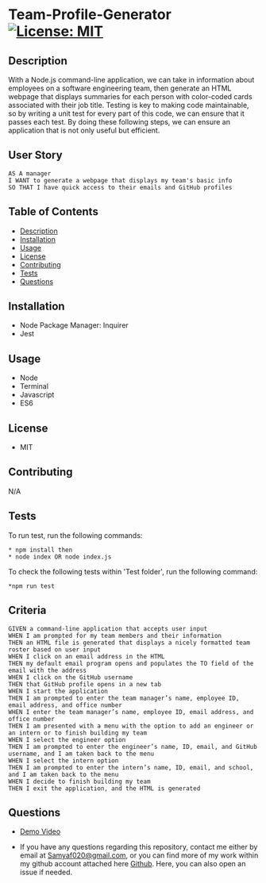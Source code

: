 # Team-Profile-Generator [![License: MIT](https://img.shields.io/badge/License-MIT-yellow.svg)](https://opensource.org/licenses/MIT)

## Description 

With a Node.js command-line application, we can take in information about employees on a software engineering team, then generate an HTML webpage that displays summaries for each person with color-coded cards associated with their job title. Testing is key to making code maintainable, so by writing a unit test for every part of this code, we can ensure that it passes each test. By doing these following steps, we can ensure an application that is not only useful but efficient.

## User Story

```
AS A manager
I WANT to generate a webpage that displays my team's basic info
SO THAT I have quick access to their emails and GitHub profiles
```

## Table of Contents
* [Description](#description)
* [Installation](#installation)
* [Usage](#usage)
* [License](#license)
* [Contributing](#contributing)
* [Tests](#tests)
* [Questions](#questions)

## Installation 

* Node Package Manager: Inquirer 
* Jest

## Usage

* Node
* Terminal
* Javascript
* ES6

## License

* MIT

## Contributing 

N/A

## Tests

To run test, run the following commands:

```
* npm install then
* node index OR node index.js
```
To check the following tests within 'Test folder', run the following command:
```
*npm run test
```

## Criteria
```
GIVEN a command-line application that accepts user input
WHEN I am prompted for my team members and their information
THEN an HTML file is generated that displays a nicely formatted team roster based on user input
WHEN I click on an email address in the HTML
THEN my default email program opens and populates the TO field of the email with the address
WHEN I click on the GitHub username
THEN that GitHub profile opens in a new tab
WHEN I start the application
THEN I am prompted to enter the team manager’s name, employee ID, email address, and office number
WHEN I enter the team manager’s name, employee ID, email address, and office number
THEN I am presented with a menu with the option to add an engineer or an intern or to finish building my team
WHEN I select the engineer option
THEN I am prompted to enter the engineer’s name, ID, email, and GitHub username, and I am taken back to the menu
WHEN I select the intern option
THEN I am prompted to enter the intern’s name, ID, email, and school, and I am taken back to the menu
WHEN I decide to finish building my team
THEN I exit the application, and the HTML is generated
```

## Questions

* [Demo Video](https://drive.google.com/file/d/12ynJW8ILGZ4giunP75aKGL6w__G-v23U/view)

* If you have any questions regarding this repository, contact me either by email at Samyaf020@gmail.com, or you can find more of my work within my github account attached here [Github](https://github.com/Samya129). Here, you can also open an issue if needed.

